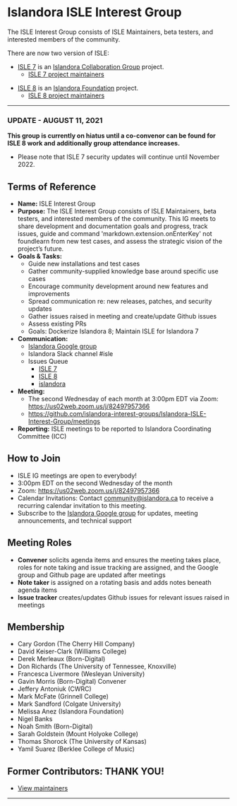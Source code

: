 # Islandora ISLE Interest Group
The ISLE Interest Group consists of ISLE Maintainers, beta testers, and interested members of the community.

There are now two version of ISLE:

* [ISLE 7](https://github.com/Islandora-Collaboration-Group/ISLE) is an [Islandora Collaboration Group](https://github.com/Islandora-Collaboration-Group) project.
  * [ISLE 7 project maintainers](https://github.com/Islandora-Collaboration-Group/ISLE#isle-project-maintainers)
- [ISLE 8](https://github.com/Islandora-Devops/isle-dc) is an [Islandora Foundation](https://islandora.ca) project.
  * [ISLE 8 project maintainers](https://github.com/Islandora-Devops/isle-dc#maintainerssponsors)

---

### UPDATE - AUGUST 11, 2021

**This group is currently on hiatus until a co-convenor can be found for ISLE 8 work and additionally group attendance increases.**

* Please note that ISLE 7 security updates will continue until November 2022.

## Terms of Reference
* **Name:** ISLE Interest Group
* **Purpose:** The ISLE Interest Group consists of ISLE Maintainers, beta testers, and interested members of the community. This IG meets to share development and documentation goals and progress, track issues, guide and command 'markdown.extension.onEnterKey' not foundlearn from new test cases, and assess the strategic vision of the project’s future.
* **Goals & Tasks:**
  * Guide new installations and test cases
  * Gather community-supplied knowledge base around specific use cases
  * Encourage community development around new features and improvements
  * Spread communication re: new releases, patches, and security updates
  * Gather issues raised in meeting and create/update Github issues
  * Assess existing PRs
  * Goals: Dockerize Islandora 8; Maintain ISLE for Islandora 7
* **Communication:**
  * [Islandora Google group](https://groups.google.com/forum/#!forum/islandora)
  * Islandora Slack channel #isle
  * Issues Queue
    * [ISLE 7](https://github.com/Islandora-Collaboration-Group/ISLE/issues)
    * [ISLE 8](https://github.com/Islandora-Devops/isle-dc/issues)
    * [islandora](https://github.com/Islandora/documentation/issues)
* **Meeting:**
  * The second Wednesday of each month at 3:00pm EDT via Zoom: <https://us02web.zoom.us/j/82497957366>
  * https://github.com/islandora-interest-groups/Islandora-ISLE-Interest-Group/meetings
* **Reporting:** ISLE meetings to be reported to Islandora Coordinating Committee (ICC)

## How to Join
* ISLE IG meetings are open to everybody!
* 3:00pm EDT on the second Wednesday of the month
* Zoom: <https://us02web.zoom.us/j/82497957366>
* Calendar Invitations: Contact community@islandora.ca to receive a recurring calendar invitation to this meeting.
* Subscribe to the [Islandora Google group](https://groups.google.com/forum/#!forum/islandora) for updates, meeting announcements, and technical support

## Meeting Roles
* **Convener** solicits agenda items and ensures the meeting takes place, roles for note taking and issue tracking are assigned, and the Google group and Github page are updated after meetings
* **Note taker** is assigned on a rotating basis and adds notes beneath agenda items
* **Issue tracker** creates/updates Github issues for relevant issues raised in meetings

## Membership
* Cary Gordon (The Cherry Hill Company)
* David Keiser-Clark (Williams College)
* Derek Merleaux (Born-Digital)
* Don Richards (The University of Tennessee, Knoxville)
* Francesca Livermore (Wesleyan University)
* Gavin Morris (Born-Digital) Convener
* Jeffery Antoniuk (CWRC)
* Mark McFate (Grinnell College)
* Mark Sandford (Colgate University)
* Melissa Anez (Islandora Foundation)
* Nigel Banks
* Noah Smith (Born-Digital)
* Sarah Goldstein (Mount Holyoke College)
* Thomas Shorock (The University of Kansas)
* Yamil Suarez (Berklee College of Music)

## Former Contributors: THANK YOU!
* [View maintainers](https://github.com/Islandora-Collaboration-Group/ISLE#former-contributors)

---
